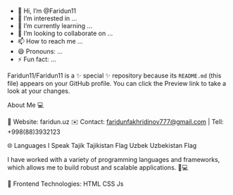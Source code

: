 
- 👋 Hi, I’m @Faridun11
- 👀 I’m interested in ...
- 🌱 I’m currently learning ...
- 💞️ I’m looking to collaborate on ...
- 📫 How to reach me ...
- 😄 Pronouns: ...
- ⚡ Fun fact: ...

Faridun11/Faridun11 is a ✨ special ✨ repository because its `README.md` (this file) appears on your GitHub profile.
You can click the Preview link to take a look at your changes.

About Me 💻

🔗 Website: faridun.uz
✉️ Contact: faridunfakhridinov777@gmail.com 
| Tell: +998(88)3932123

🌐 Languages I Speak
Tajik Tajikistan Flag
Uzbek Uzbekistan Flag

I have worked with a variety of programming 
languages and frameworks, which allows me to
build robust and scalable applications. 🚀💻

🎨 Frontend Technologies:
HTML CSS Js


